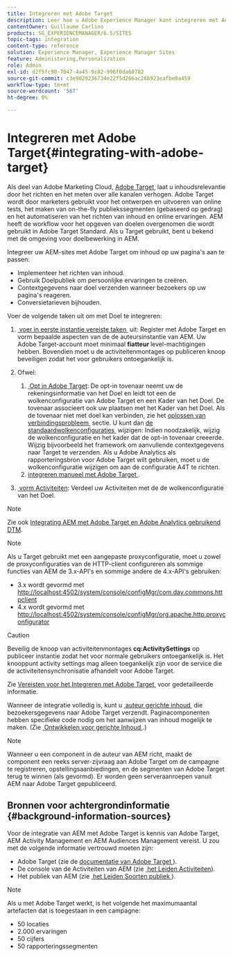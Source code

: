 ```yaml
---
title: Integreren met Adobe Target
description: Leer hoe u Adobe Experience Manager kunt integreren met Adobe Target.
contentOwner: Guillaume Carlino
products: SG_EXPERIENCEMANAGER/6.5/SITES
topic-tags: integration
content-type: reference
solution: Experience Manager, Experience Manager Sites
feature: Administering,Personalization
role: Admin
exl-id: d2f5fc90-7047-4a45-9c82-996f0da60782
source-git-commit: c3e9029236734e22f5d266ac26b923eafbe0a459
workflow-type: tm+mt
source-wordcount: '567'
ht-degree: 0%

---
```


# Integreren met Adobe Target{#integrating-with-adobe-target}

Als deel van Adobe Marketing Cloud, [&#x200B; Adobe Target &#x200B;](https://www.adobe.com/ro/solutions/testing-targeting/testandtarget.html) laat u inhoudsrelevantie door het richten en het meten over alle kanalen verhogen. Adobe Target wordt door marketers gebruikt voor het ontwerpen en uitvoeren van online tests, het maken van on-the-fly publiekssegmenten (gebaseerd op gedrag) en het automatiseren van het richten van inhoud en online ervaringen. AEM heeft de workflow voor het opgeven van doelen overgenomen die wordt gebruikt in Adobe Target Standard. Als u Target gebruikt, bent u bekend met de omgeving voor doelbewerking in AEM.

Integreer uw AEM-sites met Adobe Target om inhoud op uw pagina&#39;s aan te passen:

* Implementeer het richten van inhoud.
* Gebruik Doelpubliek om persoonlijke ervaringen te creëren.
* Contextgegevens naar doel verzenden wanneer bezoekers op uw pagina&#39;s reageren.
* Conversietarieven bijhouden.

Voer de volgende taken uit om met Doel te integreren:

1. [&#x200B; voer in eerste instantie vereiste taken &#x200B;](/help/sites-administering/target-requirements.md) uit: Register met Adobe Target en vorm bepaalde aspecten van de de auteursinstantie van AEM. Uw Adobe Target-account moet minimaal **fiatteur &#x200B;** level-machtigingen hebben. Bovendien moet u de activiteitenmontages op publiceren knoop beveiligen zodat het voor gebruikers ontoegankelijk is.

1. Ofwel:

   1. [&#x200B; Opt in Adobe Target &#x200B;](/help/sites-administering/opt-in.md): De opt-in tovenaar neemt uw de rekeningsinformatie van het Doel en leidt tot een de wolkenconfiguratie van Adobe Target en een Kader van het Doel. De tovenaar associeert ook uw plaatsen met het Kader van het Doel. Als de tovenaar niet met doel kan verbinden, zie het [&#x200B; oplossen van verbindingsprobleem &#x200B;](/help/sites-administering/target-configuring.md#troubleshooting-target-connection-problems) sectie. U kunt dan [&#x200B; de standaardwolkenconfiguraties &#x200B;](/help/sites-administering/target-configuring.md#modifying-the-opt-in-wizard-configurations) wijzigen: Indien noodzakelijk, wijzig de wolkenconfiguratie en het kader dat de opt-in tovenaar creeerde. Wijzig bijvoorbeeld het framework om aanvullende contextgegevens naar Target te verzenden. Als u Adobe Analytics als rapporteringsbron voor Adobe Target wilt gebruiken, moet u de wolkenconfiguratie wijzigen om aan de configuratie A4T te richten.
   1. [&#x200B; integreren manueel met Adobe Target &#x200B;](/help/sites-administering/target-configuring.md#manually-integrating-with-adobe-target).

1. [&#x200B; vorm Activiteiten &#x200B;](/help/sites-authoring/activitylib.md): Verdeel uw Activiteiten met de de wolkenconfiguratie van het Doel.

>[!NOTE]
>
>Zie ook [&#x200B; Integrating AEM met Adobe Target en Adobe Analytics gebruikend DTM &#x200B;](https://helpx.adobe.com/experience-manager/using/integrate-digital-marketing-solutions.html).

>[!NOTE]
>
>Als u Target gebruikt met een aangepaste proxyconfiguratie, moet u zowel de proxyconfiguraties van de HTTP-client configureren als sommige functies van AEM de 3.x-API&#39;s en sommige andere de 4.x-API&#39;s gebruiken:
>
>* 3.x wordt gevormd met [&#x200B; http://localhost:4502/system/console/configMgr/com.day.commons.httpclient](http://localhost:4502/system/console/configMgr/com.day.commons.httpclient)
>* 4.x wordt gevormd met [&#x200B; http://localhost:4502/system/console/configMgr/org.apache.http.proxyconfigurator](http://localhost:4502/system/console/configMgr/org.apache.http.proxyconfigurator)
>

>[!CAUTION]
>
>Beveilig de knoop van activiteitenmontages **cq:ActivitySettings** op publiceer instantie zodat het voor normale gebruikers ontoegankelijk is. Het knooppunt activity settings mag alleen toegankelijk zijn voor de service die de activiteitensynchronisatie afhandelt voor Adobe Target.
>
>Zie [&#x200B; Vereisten voor het Integreren met Adobe Target &#x200B;](/help/sites-administering/target-requirements.md#securing-the-activity-settings-node) voor gedetailleerde informatie.

Wanneer de integratie volledig is, kunt u [&#x200B; auteur gerichte inhoud &#x200B;](/help/sites-authoring/content-targeting-touch.md) die bezoekersgegevens naar Adobe Target verzendt. Paginacomponenten hebben specifieke code nodig om het aanwijzen van inhoud mogelijk te maken. (Zie [&#x200B; Ontwikkelen voor gerichte Inhoud &#x200B;](/help/sites-developing/target.md).)

>[!NOTE]
>
>Wanneer u een component in de auteur van AEM richt, maakt de component een reeks server-zijvraag aan Adobe Target om de campagne te registreren, opstellingsaanbiedingen, en de segmenten van Adobe Target terug te winnen (als gevormd). Er worden geen serveraanroepen vanuit AEM naar Adobe Target gepubliceerd.

## Bronnen voor achtergrondinformatie {#background-information-sources}

Voor de integratie van AEM met Adobe Target is kennis van Adobe Target, AEM Activity Management en AEM Audiences Management vereist. U zou met de volgende informatie vertrouwd moeten zijn:

* Adobe Target (zie de [&#x200B; documentatie van Adobe Target &#x200B;](https://experienceleague.adobe.com/docs/target/using/target-home.html?lang=nl-NL)).
* De console van de Activiteiten van AEM (zie [&#x200B; het Leiden Activiteiten &#x200B;](/help/sites-authoring/activitylib.md)).
* Het publiek van AEM (zie [&#x200B; het Leiden Soorten publiek &#x200B;](/help/sites-authoring/managing-audiences.md)).

>[!NOTE]
>
>Als u met Adobe Target werkt, is het volgende het maximumaantal artefacten dat is toegestaan in een campagne:
>
>* 50 locaties
>* 2.000 ervaringen
>* 50 cijfers
>* 50 rapporteringssegmenten
>
